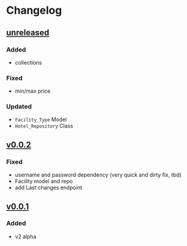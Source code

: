 # Changelog

## [unreleased]

### Added

+ collections

### Fixed

+ min/max price

### Updated

+ `Facility_Type` Model
+ `Hotel_Repository` Class

## [v0.0.2]

### Fixed

+ username and password dependency (very quick and dirty fix, tbd)
+ Facility model and repo 
+ add Last changes endpoint

## [v0.0.1]

### Added

+ v2 alpha

[v0.0.2]: https://github.com/towa-digital/booking-com-sdk/releases/tag/v0.0.2
[v0.0.1]: https://github.com/towa-digital/booking-com-sdk/releases/tag/v0.0.1
[unreleased]: https://github.com/towa-digital/booking-com-sdk/tree/develop